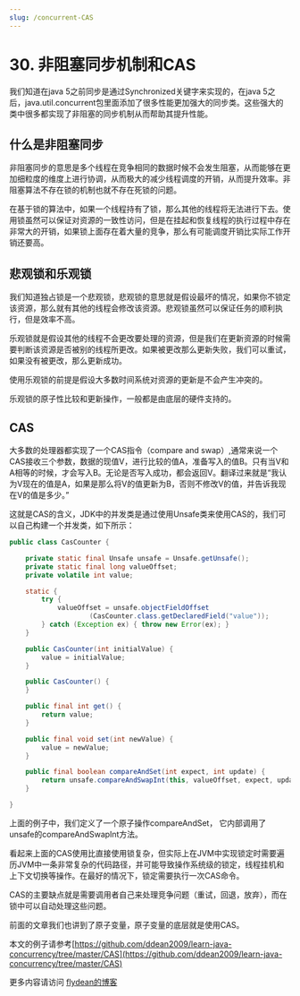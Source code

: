 ```yaml
---
slug: /concurrent-CAS
---
```


# 30. 非阻塞同步机制和CAS

我们知道在java 5之前同步是通过Synchronized关键字来实现的，在java 5之后，java.util.concurrent包里面添加了很多性能更加强大的同步类。这些强大的类中很多都实现了非阻塞的同步机制从而帮助其提升性能。

## 什么是非阻塞同步

非阻塞同步的意思是多个线程在竞争相同的数据时候不会发生阻塞，从而能够在更加细粒度的维度上进行协调，从而极大的减少线程调度的开销，从而提升效率。非阻塞算法不存在锁的机制也就不存在死锁的问题。

在基于锁的算法中，如果一个线程持有了锁，那么其他的线程将无法进行下去。使用锁虽然可以保证对资源的一致性访问，但是在挂起和恢复线程的执行过程中存在非常大的开销，如果锁上面存在着大量的竞争，那么有可能调度开销比实际工作开销还要高。

## 悲观锁和乐观锁

我们知道独占锁是一个悲观锁，悲观锁的意思就是假设最坏的情况，如果你不锁定该资源，那么就有其他的线程会修改该资源。悲观锁虽然可以保证任务的顺利执行，但是效率不高。

乐观锁就是假设其他的线程不会更改要处理的资源，但是我们在更新资源的时候需要判断该资源是否被别的线程所更改。如果被更改那么更新失败，我们可以重试，如果没有被更改，那么更新成功。

使用乐观锁的前提是假设大多数时间系统对资源的更新是不会产生冲突的。

乐观锁的原子性比较和更新操作，一般都是由底层的硬件支持的。

## CAS

大多数的处理器都实现了一个CAS指令（compare and swap）,通常来说一个CAS接收三个参数，数据的现值V，进行比较的值A，准备写入的值B。只有当V和A相等的时候，才会写入B。无论是否写入成功，都会返回V。翻译过来就是“我认为V现在的值是A，如果是那么将V的值更新为B，否则不修改V的值，并告诉我现在V的值是多少。”

这就是CAS的含义，JDK中的并发类是通过使用Unsafe类来使用CAS的，我们可以自己构建一个并发类，如下所示：

~~~java
public class CasCounter {

    private static final Unsafe unsafe = Unsafe.getUnsafe();
    private static final long valueOffset;
    private volatile int value;

    static {
        try {
            valueOffset = unsafe.objectFieldOffset
                    (CasCounter.class.getDeclaredField("value"));
        } catch (Exception ex) { throw new Error(ex); }
    }

    public CasCounter(int initialValue) {
        value = initialValue;
    }

    public CasCounter() {
    }

    public final int get() {
        return value;
    }

    public final void set(int newValue) {
        value = newValue;
    }

    public final boolean compareAndSet(int expect, int update) {
        return unsafe.compareAndSwapInt(this, valueOffset, expect, update);
    }

}
~~~

上面的例子中，我们定义了一个原子操作compareAndSet， 它内部调用了unsafe的compareAndSwapInt方法。

看起来上面的CAS使用比直接使用锁复杂，但实际上在JVM中实现锁定时需要遍历JVM中一条非常复杂的代码路径，并可能导致操作系统级的锁定，线程挂机和上下文切换等操作。在最好的情况下，锁定需要执行一次CAS命令。

CAS的主要缺点就是需要调用者自己来处理竞争问题（重试，回退，放弃），而在锁中可以自动处理这些问题。

前面的文章我们也讲到了原子变量，原子变量的底层就是使用CAS。

本文的例子请参考[https://github.com/ddean2009/learn-java-concurrency/tree/master/CAS](https://github.com/ddean2009/learn-java-concurrency/tree/master/CAS)

更多内容请访问 [flydean的博客](http://www.flydean.com)



